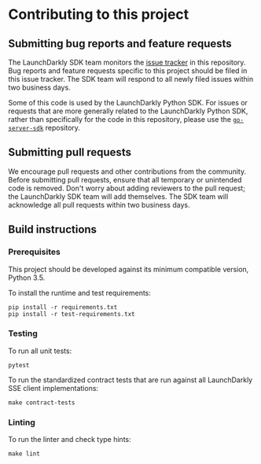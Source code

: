 # Contributing to this project
 
## Submitting bug reports and feature requests

The LaunchDarkly SDK team monitors the [issue tracker](https://github.com/launchdarkly/python-eventsource/issues) in this repository. Bug reports and feature requests specific to this project should be filed in this issue tracker. The SDK team will respond to all newly filed issues within two business days.

Some of this code is used by the LaunchDarkly Python SDK. For issues or requests that are more generally related to the LaunchDarkly Python SDK, rather than specifically for the code in this repository, please use the [`go-server-sdk`](https://github.com/launchdarkly/python-server-sdk) repository.
 
## Submitting pull requests
 
We encourage pull requests and other contributions from the community. Before submitting pull requests, ensure that all temporary or unintended code is removed. Don't worry about adding reviewers to the pull request; the LaunchDarkly SDK team will add themselves. The SDK team will acknowledge all pull requests within two business days.
 
## Build instructions
 
### Prerequisites
 
This project should be developed against its minimum compatible version, Python 3.5.

To install the runtime and test requirements:

```
pip install -r requirements.txt
pip install -r test-requirements.txt
```

### Testing

To run all unit tests:

```
pytest
```

To run the standardized contract tests that are run against all LaunchDarkly SSE client implementations:
```
make contract-tests
```

### Linting

To run the linter and check type hints:

```
make lint
```
